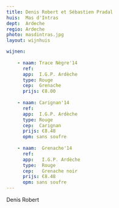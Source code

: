 ```yaml
---
title: Denis Robert et Sébastien Pradal
huis:  Mas d'Intras
dept:  Ardeche
regio: Ardeche
photo: masdintras.jpg
layout: wijnhuis

wijnen:
    
    - naam: Trace Nègre'14
      ref:   
      app:  I.G.P. Ardèche
      type: Rouge
      cep:  Grenache
      prijs: €8.00
    
    - naam: Carignan'14
      ref:   
      app:  I.G.P. Ardèche
      type: Rouge
      cep:  Carignan
      prijs: €8.48
      opm: sans soufre
   
    - naam:  Grenache'14
      ref:   
      app:   I.G.P. Ardèche
      type:  Rouge
      cep:   Grenache noir
      prijs: €8.48
      opm: sans soufre
---
```

Denis Robert


